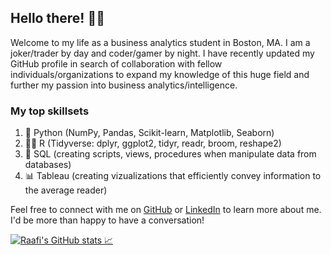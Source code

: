 ## Hello there! 👋🏽

Welcome to my life as a business analytics student in Boston, MA. I am a joker/trader by day and coder/gamer by night. I have recently updated my GitHub profile in search of collaboration with fellow individuals/organizations to expand my knowledge of this huge field and further my passion into business analytics/intelligence. 

### My top skillsets

1. 🐍 Python (NumPy, Pandas, Scikit-learn, Matplotlib, Seaborn)
2. 🏴‍☠️ R (Tidyverse: dplyr, ggplot2, tidyr, readr, broom, reshape2)
3. 🌊 SQL (creating scripts, views, procedures when manipulate data from databases)
4. 📊 Tableau (creating vizualizations that efficiently convey information to the average reader)

Feel free to connect with me on <a href="https://www.github.com/raafij/">GitHub</a> or <a href="https://www.linkedin.com/in/raafijahangir/">LinkedIn</a> to learn more about me. I'd be more than happy to have a conversation!

[![Raafi's GitHub stats 📈](https://github-readme-stats.vercel.app/api?username=raafij)](https://github.com/anuraghazra/github-readme-stats)

<!--
**raafij/raafij** is a ✨ _special_ ✨ repository because its `README.md` (this file) appears on your GitHub profile.

Here are some ideas to get you started:

- 🔭 I’m currently working on ...
- 🌱 I’m currently learning ...
- 👯 I’m looking to collaborate on ...
- 🤔 I’m looking for help with ...
- 💬 Ask me about ...
- 📫 How to reach me: ...
- 😄 Pronouns: ...
- ⚡ Fun fact: ...
-->
